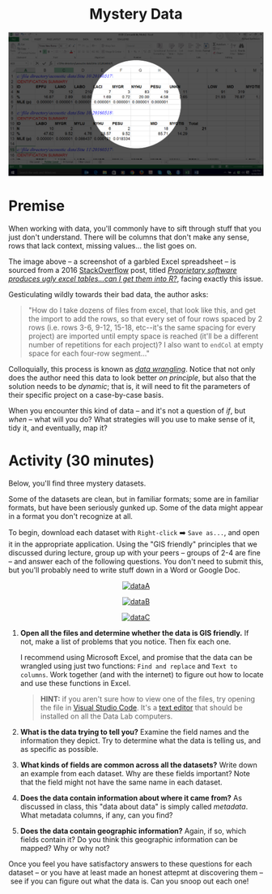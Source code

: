 <div align=center>

# Mystery Data

![Mystery](/week/02_data/in-class/images/mystery.png)

</div>

# Premise

When working with data, you'll commonly have to sift through stuff that you just don't understand. There will be columns that don't make any sense, rows that lack context, missing values... the list goes on.

The image above – a screenshot of a garbled Excel spreadsheet – is sourced from a 2016 [StackOverflow](https://en.wikipedia.org/wiki/Stack_Overflow) post, titled [*Proprietary software produces ugly excel tables...can I get them into R?*](https://stackoverflow.com/questions/39213554/proprietary-software-produces-ugly-excel-tables-can-i-get-them-into-r), facing exactly this issue.

Gesticulating wildly towards their bad data, the author asks:

> "How do I take dozens of files from excel, that look like this, and get the import to add the rows, so that every set of four rows spaced by 2 rows (i.e. rows 3-6, 9-12, 15-18, etc--it's the same spacing for every project) are imported until empty space is reached (it'll be a different number of repetitions for each project)? I also want to `endCol` at empty space for each four-row segment..."

Colloquially, this process is known as *[data wrangling](https://en.wikipedia.org/wiki/Data_wrangling)*. Notice that not only does the author need this data to look better *on principle*, but also that the solution needs to be *dynamic*; that is, it will need to fit the parameters of their specific project on a case-by-case basis.

When you encounter this kind of data – and it's not a question of *if*, but *when* – what will you do? What strategies will you use to make sense of it, tidy it, and eventually, map it?

# Activity (30 minutes)

Below, you'll find three mystery datasets.

Some of the datasets are clean, but in familiar formats; some are in familiar formats, but have been seriously gunked up. Some of the data might appear in a format you don't recognize at all.

To begin, download each dataset with `Right-click` ➡️ `Save as...`, and open it in the appropriate application. Using the "GIS friendly" principles that we discussed during lecture, group up with your peers – groups of 2-4 are fine – and answer each of the following questions. You don't need to submit this, but you'll probably need to write stuff down in a Word or Google Doc.


<div align=center>

[![dataA]][a]

[![dataB]][b]

[![dataC]][c]

</div>

1. **Open all the files and determine whether the data is GIS friendly.** If not, make a list of problems that you notice. Then fix each one.

   I recommend using Microsoft Excel, and promise that the data can be wrangled using just two functions: `Find and replace` and `Text to columns`. Work together (and with the internet) to figure out how to locate and use these functions in Excel.

   > **HINT:** if you aren't sure how to view one of the files, try opening the file in [Visual Studio Code](https://code.visualstudio.com/). It's a [text editor](https://en.wikipedia.org/wiki/Text_editor) that should be installed on all the Data Lab computers.

2. **What is the data trying to tell you?** Examine the field names and the information they depict. Try to determine what the data is telling us, and as specific as possible.
3. **What kinds of fields are common across all the datasets?** Write down an example from each dataset. Why are these fields important? Note that the field might not have the same name in each dataset.
4. **Does the data contain information about where it came from?** As discussed in class, this "data about data" is simply called *metadata*. What metadata columns, if any, can you find?
5. **Does the data contain geographic information?** Again, if so, which fields contain it? Do you think this geographic information can be mapped? Why or why not?

Once you feel you have satisfactory answers to these questions for each dataset – or you have at least made an honest attepmt at discovering them – see if you can figure out what the data is. Can you snoop out each one!

<!-------------------------------------[ Links ]
---------------------------------------->

[a]: /week/02_data/in-class/data/a.xls
[b]: /week/02_data/in-class/data/b.csv
[c]: /week/02_data/in-class/data/c.json.zip

<!---------------------------------[ Buttons ]--------------------------------->

[dataa]: https://img.shields.io/badge/get_Data_A-red?style=for-the-badge
[datab]: https://img.shields.io/badge/get_Data_B-blue?style=for-the-badge
[datac]: https://img.shields.io/badge/get_Data_C-yellow?style=for-the-badge
